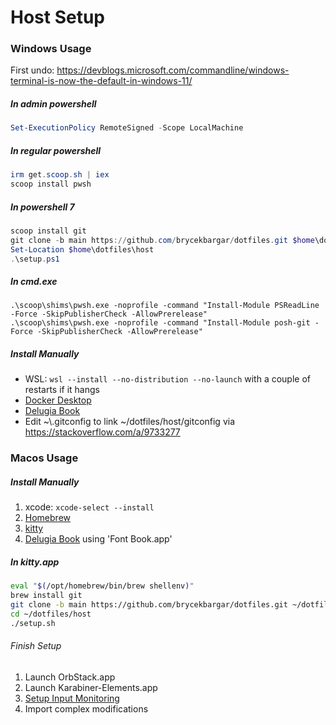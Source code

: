 # Host Setup

### Windows Usage

First undo: https://devblogs.microsoft.com/commandline/windows-terminal-is-now-the-default-in-windows-11/

##### In admin powershell

```powershell
Set-ExecutionPolicy RemoteSigned -Scope LocalMachine
```

##### In regular powershell

```powershell
irm get.scoop.sh | iex
scoop install pwsh
```

##### In powershell 7

```powershell
scoop install git
git clone -b main https://github.com/brycekbargar/dotfiles.git $home\dotfiles
Set-Location $home\dotfiles\host
.\setup.ps1
```

##### In cmd.exe

```batch
.\scoop\shims\pwsh.exe -noprofile -command "Install-Module PSReadLine -Force -SkipPublisherCheck -AllowPrerelease"
.\scoop\shims\pwsh.exe -noprofile -command "Install-Module posh-git -Force -SkipPublisherCheck -AllowPrerelease"
```

##### Install Manually
  - WSL: `wsl --install --no-distribution --no-launch` with a couple of restarts if it hangs
  - [Docker Desktop](https://docs.docker.com/desktop/install/windows-install/)
  - [Delugia Book](https://github.com/adam7/delugia-code/releases/latest)
  - Edit ~\\.gitconfig to link ~/dotfiles/host/gitconfig via https://stackoverflow.com/a/9733277

### Macos Usage

##### Install Manually
1. xcode: `xcode-select --install`
1. [Homebrew](https://github.com/Homebrew/brew/releases/latest)
1. [kitty](https://github.com/kovidgoyal/kitty/releases/latest)
1. [Delugia Book](https://github.com/adam7/delugia-code/releases/latest) using 'Font Book.app'

##### In kitty.app

```sh
eval "$(/opt/homebrew/bin/brew shellenv)"
brew install git
git clone -b main https://github.com/brycekbargar/dotfiles.git ~/dotfiles
cd ~/dotfiles/host
./setup.sh
```

###### Finish Setup
1. Launch OrbStack.app
1. Launch Karabiner-Elements.app
1. [Setup Input Monitoring](https://github.com/pqrs-org/Karabiner-Elements/issues/3011)
1. Import complex modifications
